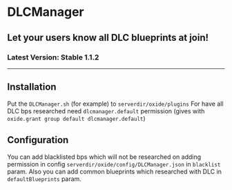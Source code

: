 # DLCManager
## Let your users know all DLC blueprints at join!
### Latest Version: Stable 1.1.2
<hr />

## Installation
Put the `DLCManager.sh` (for example) to `serverdir/oxide/plugins`
For have all DLC bps researched need `dlcmanager.default` permission (gives with `oxide.grant group default dlcmanager.default`)
<br />

## Configuration
You can add blacklisted bps which will not be researched on adding permission in config `serverdir/oxide/config/DLCManager.json` in `blacklist` param. Also you can add common blueprints which researched with DLC in `defaultBlueprints` param.

